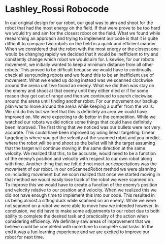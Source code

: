 # Lashley_Rossi    Robocode

In our original design for our robot, our goal was to aim and shoot for the robot that had
the most energy on the field. If that were prove to be too hard we would try and aim for the
closest robot on the field. What we found while researching an approach and trying to
implement our code is that it is quite difficult to compare two robots on the field in a quick and
efficient manner. When we considered that the robot with the most energy or the closest one
would be changing rapidly we decided that it would be inefficient to try and constantly change
which robot we would aim for. Likewise, for our robots movement, we initially wanted to keep a
minimum distance from all other robots. This proved to be difficult because we would have to
continually check all surrounding robots and we found this to be an inefficient use of movement.
What we ended up doing instead was we scanned clockwise around the arena until we
found an enemy. What we did then was stay on the enemy and shoot at that enemy until they
either died or if for some reason they got out of range and then we continued to search
clockwise around the arena until finding another robot. For our movement our backup plan was
to move around the arena while keeping a buffer from the walls. We did do this but we feel that
this is definitely an area we could have improved on.
We were expecting to do better in the competition. While we watched our robots we did
notice some things that could have definitely been improved. The first thing that we noticed was
our bullets were not very accurate. This could have been improved by using linear targeting.
Linear targeting is where you get the velocity of the scanned robot and you predict where the
robot will be and shoot so the bullet will hit the target assuming that the target will continue
moving in the same direction at the same velocity. We realized that this, to be accurate, would
need to be a function of the enemy’s position and velocity with respect to our own robot along
with time. Another thing that we felt did not meet our expectations was the movement of our
robot. In our onScannedRobot method we were planning on including movement but we soon
realized that once we started moving in that method we would easily lose track of the robot we
were scanned on. To improve this we would have to create a function of the enemy’s position
and velocity relative to our position and velocity. When we realized this we did not have enough
time to implement this into our code. This resulted in us being almost a sitting duck while
scanned on an enemy. While we were not scanned on a robot we were able to move how we
intended however. In conclusion, we did have to make some adjustments to our robot due to both ability to
complete the desired task and practicality of the action when considering efficiency. We
definitely saw areas of improvement that we believe could be completed with more time to
complete said tasks. In the end it was a fun learning experience and we are excited to improve
our robot for next time.
